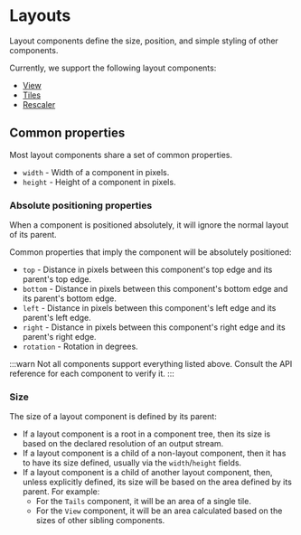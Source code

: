 # Layouts

Layout components define the size, position, and simple styling of other components.

Currently, we support the following layout components:
- [View](../api/components/View)
- [Tiles](../api/components/Tiles)
- [Rescaler](../api/components/Rescaler)

## Common properties

Most layout components share a set of common properties.

- `width` - Width of a component in pixels.
- `height` - Height of a component in pixels.

### Absolute positioning properties

When a component is positioned absolutely, it will ignore the normal layout of its parent.

Common properties that imply the component will be absolutely positioned:

- `top` - Distance in pixels between this component's top edge and its parent's top edge.
- `bottom` - Distance in pixels between this component's bottom edge and its parent's bottom edge.
- `left` - Distance in pixels between this component's left edge and its parent's left edge.
- `right` - Distance in pixels between this component's right edge and its parent's right edge.
- `rotation` - Rotation in degrees.

:::warn
Not all components support everything listed above. Consult the API reference for each component to verify it.
:::

### Size

The size of a layout component is defined by its parent:
- If a layout component is a root in a component tree, then its size is based on the declared resolution of an output stream.
- If a layout component is a child of a non-layout component, then it has to have its size defined, usually via the `width`/`height` fields.
- If a layout component is a child of another layout component, then, unless explicitly defined, its size will be based on the area defined by its parent. For example:
  - For the `Tails` component, it will be an area of a single tile.
  - For the `View` component, it will be an area calculated based on the sizes of other sibling components.


